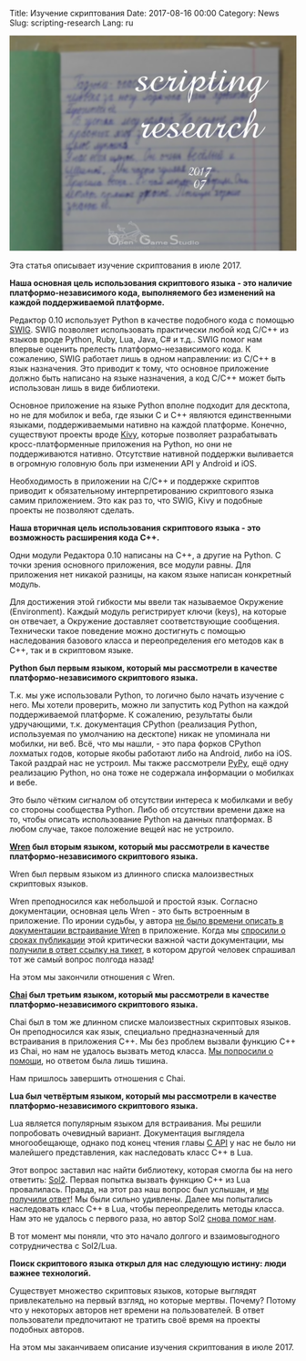 Title: Изучение скриптования
Date: 2017-08-16 00:00
Category: News
Slug: scripting-research
Lang: ru

![Тетрадка с текстом](../../images/2017-08-scripting-research.png)

Эта статья описывает изучение скриптования в июле 2017.

**Наша основная цель использования скриптового языка - это наличие платформо-независимого кода, выполняемого без изменений на каждой поддерживаемой платформе.**

Редактор 0.10 использует Python в качестве подобного кода с помощью [SWIG](http://swig.org/). SWIG позволяет использовать практически любой код C/C++ из языков вроде Python, Ruby, Lua, Java, C# и т.д.. SWIG помог нам впервые оценить прелесть платформо-независимого кода. К сожалению, SWIG работает лишь в одном направлении: из C/C++ в язык назначения. Это приводит к тому, что основное приложение должно быть написано на языке назначения, а код C/C++ может быть использован лишь в виде библиотеки.

Основное приложение на языке Python вполне подходит для десктопа, но не для мобилок и веба, где языки C и C++ являются единственными языками, поддерживаемыми нативно на каждой платформе. Конечно, существуют проекты вроде [Kivy](https://kivy.org), которые позволяет разрабатывать кросс-платформенные приложения на Python, но они не поддерживаются нативно. Отсутствие нативной поддержки выливается в огромную головную боль при изменении API у Android и iOS.

Необходимость в приложении на C/C++ и поддержке скриптов приводит к обязательному интерпретированию скриптового языка самим приложением. Это как раз то, что SWIG, Kivy и подобные проекты не позволяют сделать.

**Наша вторичная цель использования скриптового языка - это возможность расширения кода C++.**

Одни модули Редактора 0.10 написаны на C++, а другие на Python. С точки зрения основного приложения, все модули равны. Для приложения нет никакой разницы, на каком языке написан конкретный модуль.

Для достижения этой гибкости мы ввели так называемое Окружение (Environment). Каждый модуль регистрирует ключи (keys), на которые он отвечает, а Окружение доставляет соответствующие сообщения. Технически такое поведение можно достигнуть с помощью наследования базового класса и переопределения его методов как в C++, так и в скриптовом языке.

**Python был первым языком, который мы рассмотрели в качестве платформо-независимого скриптового языка.**

Т.к. мы уже использовали Python, то логично было начать изучение с него. Мы хотели проверить, можно ли запустить код Python на каждой поддерживаемой платформе. К сожалению, результаты были удручающими, т.к. документация CPython (реализация Python, используемая по умолчанию на десктопе) никак не упоминала ни мобилки, ни веб. Всё, что мы нашли, - это пара форков CPython лохматых годов, которые якобы работают либо на Android, либо на iOS. Такой раздрай нас не устроил.
Мы также рассмотрели [PyPy](http://pypy.org), ещё одну реализацию Python, но она тоже не содержала информации о мобилках и вебе.

Это было чётким сигналом об отсутствии интереса к мобилками и вебу со стороны сообщества Python. Либо об отсутствии времени даже на то, чтобы описать использование Python на данных платформах. В любом случае, такое положение вещей нас не устроило.

**[Wren](http://wren.io) был вторым языком, который мы рассмотрели в качестве платформо-независимого скриптового языка.**

Wren был первым языком из длинного списка малоизвестных скриптовых языков.

Wren преподносился как небольшой и простой язык. Согласно документации, основная цель Wren - это быть встроенным в приложение. По иронии судьбы, у автора [не было времени описать в документации встраивание Wren](http://wren.io/embedding-api.html) в приложение. Когда мы [спросили о сроках публикации](https://github.com/munificent/wren/issues/465) этой критически важной части документации, мы [получили в ответ ссылку на тикет](https://github.com/munificent/wren/issues/402), в котором другой человек спрашивал тот же самый вопрос полгода назад!

На этом мы закончили отношения с Wren.

**[Chai](http://chaiscript.com) был третьим языком, который мы рассмотрели в качестве платформо-независимого скриптового языка.**

Chai был в том же длинном списке малоизвестных скриптовых языков. Он преподносился как язык, специально предназначенный для встраивания в приложения C++. Мы без проблем вызвали функцию C++ из Chai, но нам не удалось вызвать метод класса. [Мы попросили о помощи](http://discourse.chaiscript.com/t/cannot-call-a-function-that-accepts-a-string-and-a-vector/334), но ответом была лишь тишина.

Нам пришлось завершить отношения с Chai.

**Lua был четвёртым языком, который мы рассмотрели в качестве платформо-независимого скриптового языка.**

Lua является популярным языком для встраивания. Мы решили попробовать очевидный вариант. Документация выглядела многообещающе, однако под конец чтения главы [C API](https://www.lua.org/pil/24.html) у нас не было ни малейшего представления, как наследовать класс C++ в Lua.

Этот вопрос заставил нас найти библиотеку, которая смогла бы на него ответить: [Sol2](http://sol2.rtfd.io). Первая попытка вызвать функцию C++ из Lua провалилась. Правда, на этот раз наш вопрос был услышан, и [мы получили ответ](https://github.com/ThePhD/sol2/issues/465)! Мы были сильно удивлены.
Далее мы попытались наследовать класс C++ в Lua, чтобы переопределить методы класса. Нам это не удалось с первого раза, но автор Sol2 [снова помог нам](https://github.com/ThePhD/sol2/issues/468).

В тот момент мы поняли, что это начало долгого и взаимовыгодного сотрудничества с Sol2/Lua.

**Поиск скриптового языка открыл для нас следующую истину: люди важнее технологий.**

Существует множество скриптовых языков, которые выглядят привлекательно на первый взгляд, но которые мертвы. Почему? Потому что у некоторых авторов нет времени на пользователей. В ответ пользователи предпочитают не тратить своё время на проекты подобных авторов.

На этом мы заканчиваем описание изучения скриптования в июле 2017.


